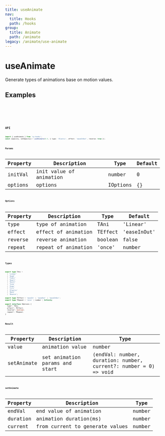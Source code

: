 ```yaml
---
title: useAnimate
nav:
  title: Hooks
  path: /hooks
group:
  title: Animate
  path: /animate
legacy: /animate/use-animate
---
```


# useAnimate

Generate types of animations base on motion values.


## Examples

<code src="./demo/basic.tsx" />
<code src="./demo/reverse.tsx" />
<code src="./demo/repeat.tsx" />
<code src="./demo/type.tsx" />
<code src="./demo/complex.tsx" />

## API

```ts
import { useAnimate } from 'xy-hooks';
const [opacity, setOpacity] = useAnimate(0.5, { type: 'Elastic', effect: 'easeInOut', reverse: true });
```

### Params

| Property | Description | Type | Default |
| -------- | ----------- | ---- | ------- |
| initVal | init value of animation | number | 0 |
| options | options | IOptions | {} |

### Options

| Property | Description | Type | Default |
| -------- | ----------- | ---- | ------- |
| type | type of animation | TAni | 'Linear' |
| effect | effect of animation | TEffect | 'easeInOut' |
| reverse | reverse animation | boolean | false | 
| repeat | repeat of animation | 'once' | number | Infinity | 1 |

### Types

```ts
export type TAni =
  | 'Linear'
  | 'Quad'
  | 'Cubic'
  | 'Quart'
  | 'Quint'
  | 'Sine'
  | 'Expo'
  | 'Circ'
  | 'Elastic'
  | 'Back'
  | 'Bounce';

export type TEffect = 'easeIn' | 'easeOut' | 'easeInOut';
export type TRepeat = 'once' | number | Infinity;

export interface IOptions {
  type?: TAni;
  effect?: TEffect;
  reverse?: boolean;
  repeat?: TRepeat;
}
```

### Result

| Property | Description | Type |
| -------- | ----------- | ---- |
| value | animation value | number |
| setAnimate | set animation params and start | (endVal: number, duration: number, current?: number = 0) => void |

### setAnimate

| Property | Description | Type |
| -------- | ----------- | ---- |
| endVal | end value of animation | number |
| duration | animation duration(ms) | number |
| current | from current to generate values | number |
